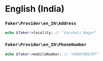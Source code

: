 # English (India)

### `Faker\Provider\en_IN\Address`

```php
echo $faker->locality; // "Vaishali Nagar"
```

### `Faker\Provider\en_IN\PhoneNumber`

```php
echo $faker->mobileNumber; // "09007086397"
```
